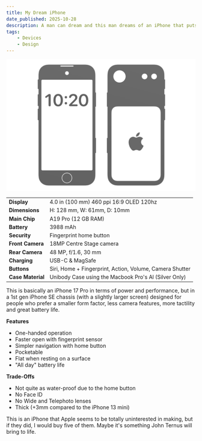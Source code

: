```yaml
---
title: My Dream iPhone
date_published: 2025-10-28
description: A man can dream and this man dreams of an iPhone that puts the power of the iPhone 17 Pro in the palm of my hand.
tags:
    - Devices
    - Design
---
```


<img class="no_frame" src="/static/dream_iphone.webp"/>

|                   |                                                          |
| ----------------- | -------------------------------------------------------- |
| **Display**       | 4.0 in (100 mm) 460 ppi 16:9 OLED 120hz                  |
| **Dimensions**    | H: 128 mm, W: 61mm, D: 10mm                              |
| **Main Chip**     | A19 Pro (12 GB RAM)                                      |
| **Battery**       | 3988 mAh                                                 |
| **Security**      | Fingerprint home button                                  |
| **Front Camera**  | 18MP Centre Stage camera                                 |
| **Rear Camera**   | 48 MP, f/1.6, 30 mm                                      |
| **Charging**      | USB-C & MagSafe                                          |
| **Buttons**       | Siri, Home + Fingerprint, Action, Volume, Camera Shutter |
| **Case Material** | Unibody Case using the Macbook Pro's Al (Silver Only)    |

This is basically an iPhone 17 Pro in terms of power and performance, but in a 1st gen iPhone SE chassis (with a slightly larger screen) designed for people who prefer a smaller form factor, less camera features, more tactility and great battery life.

**Features**

- One-handed operation
- Faster open with fingerprint sensor
- Simpler navigation with home button
- Pocketable
- Flat when resting on a surface
- "All day" battery life

**Trade-Offs**

- Not quite as water-proof due to the home button
- No Face ID
- No Wide and Telephoto lenses
- Thick (+3mm compared to the iPhone 13 mini)

This is an iPhone that Apple seems to be totally uninterested in making, but if they did, I would buy five of them. Maybe it's something John Ternus will bring to life.

